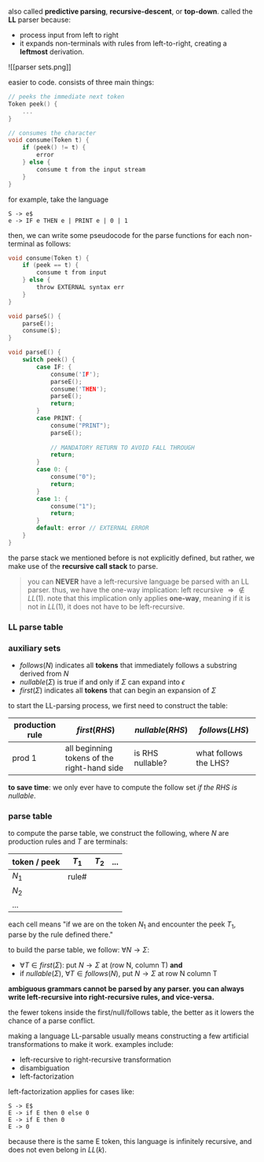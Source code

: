also called **predictive parsing**, **recursive-descent**, or **top-down**. called the **LL** parser because:
- process input from left to right
- it expands non-terminals with rules from left-to-right, creating a **leftmost** derivation.

![[parser sets.png]]

easier to code. consists of three main things:

```c
// peeks the immediate next token
Token peek() {
	...
}

// consumes the character
void consume(Token t) {
	if (peek() != t) {
		error
	} else {
		consume t from the input stream
	}
}
```

for example, take the language 

```
S -> e$
e -> IF e THEN e | PRINT e | 0 | 1
```

then, we can write some pseudocode for the parse functions for each non-terminal as follows:

```c
void consume(Token t) {
	if (peek == t) {
		consume t from input
	} else {
		throw EXTERNAL syntax err
	}
}

void parseS() {
	parseE();
	consume($);
}

void parseE() {
	switch peek() {
		case IF: {
			consume('IF');
			parseE();
			consume('THEN'); 
			parseE();
			return;
		}
		case PRINT: {
			consume("PRINT");
			parseE();
			
			// MANDATORY RETURN TO AVOID FALL THROUGH
			return; 
		}
		case 0: {
			consume("0");
			return; 
		}
		case 1: {
			consume("1");
			return; 
		}
		default: error // EXTERNAL ERROR
	}
}
```

the parse stack we mentioned before is not explicitly defined, but rather, we make use of the **recursive call stack** to parse.

> you can **NEVER** have a left-recursive language be parsed with an LL parser. thus, we have the one-way implication: left recursive $\Rightarrow \not\in L L(1)$. note that this implication only applies **one-way**, meaning if it is not in $L L(1)$, it does not have to be left-recursive.

### LL parse table
### auxiliary sets
- $follows(N)$ indicates all **tokens** that immediately follows a substring derived from $N$
- $nullable(\Sigma)$ is true if and only if $\Sigma$ can expand into $\epsilon$
- $first(\Sigma)$ indicates all **tokens** that can begin an expansion of $\Sigma$

to start the LL-parsing process, we first need to construct the table:

| production rule | $first(RHS)$                                | $n ullable(RHS)$ | $follows(LHS)$        |
| --------------- | ------------------------------------------- | ---------------- | --------------------- |
| prod 1          | all beginning tokens of the right-hand side | is RHS nullable? | what follows the LHS? |
**to save time**: we only ever have to compute the follow set *if the RHS is nullable*.

### parse table
to compute the parse table, we construct the following, where $N$ are production rules and $T$ are terminals:

| token / peek | $T_{1}$ | $T_{2}$ | ... |
| ------------ | ------- | ------- | --- |
| $N_1$        | rule#   |         |     |
| $N_2$        |         |         |     |
| ...          |         |         |     |
each cell means "if we are on the token $N_{1}$ and encounter the peek $T_{1}$, parse by the rule defined there."

to build the parse table, we follow: $\forall N\to\Sigma$:
- $\forall T \in first(\Sigma)$: put $N \to \Sigma$ at (row N, column T) **and**
- if $nullable(\Sigma)$, $\forall T \in follows(N)$, put $N\to\Sigma$ at row N column T

**ambiguous grammars cannot be parsed by any parser. you can always write left-recursive into right-recursive rules, and vice-versa.**

the fewer tokens inside the first/null/follows table, the better as it lowers the chance of a parse conflict.

making a language LL-parsable usually means constructing a few artificial transformations to make it work. examples include:
- left-recursive to right-recursive transformation
- disambiguation
- left-factorization

left-factorization applies for cases like:

```
S -> E$
E -> if E then 0 else 0
E -> if E then 0
E -> 0
```

because there is the same E token, this language is infinitely recursive, and does not even belong in $LL(k)$.